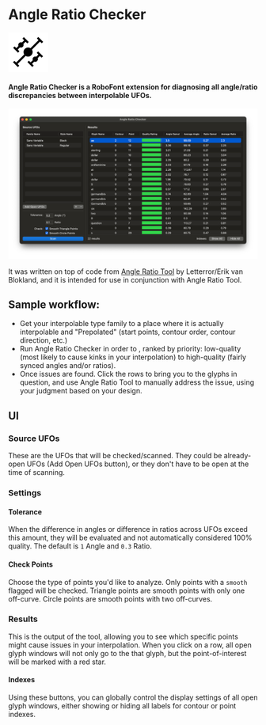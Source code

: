 # Angle Ratio Checker

<img src="./images/mechanic_icon.png"  width="80">

#### Angle Ratio Checker is a RoboFont extension for diagnosing all angle/ratio discrepancies between interpolable UFOs.

<img src="./images/ui.png">

It was written on top of code from [Angle Ratio Tool](https://github.com/LettError/angleRatioTool) by Letterror/Erik van Blokland, and it is intended for use in conjunction with Angle Ratio Tool.

## Sample workflow:
- Get your interpolable type family to a place where it is actually interpolable and "Prepolated" (start points, contour order, contour direction, etc.)
- Run Angle Ratio Checker in order to , ranked by priority: low-quality (most likely to cause kinks in your interpolation) to high-quality (fairly synced angles and/or ratios).
- Once issues are found. Click the rows to bring you to the glyphs in question, and use Angle Ratio Tool to manually address the issue, using your judgment based on your design.


## UI

### Source UFOs
These are the UFOs that will be checked/scanned. They could be already-open UFOs (Add Open UFOs button), or they don't have to be open at the time of scanning.

### Settings

#### Tolerance
When the difference in angles or difference in ratios across UFOs exceed this amount, they will be evaluated and not automatically considered 100% quality. The default is `1` Angle and `0.3` Ratio.

#### Check Points
Choose the type of points you'd like to analyze. Only points with a `smooth` flagged will be checked. Triangle points are smooth points with only one off-curve. Circle points are smooth points with two off-curves.

### Results
This is the output of the tool, allowing you to see which specific points might cause issues in your interpolation. When you click on a row, all open glyph windows will not only go to the that glyph, but the point-of-interest will be marked with a red star.

#### Indexes
Using these buttons, you can globally control the display settings of all open glyph windows, either showing or hiding all labels for contour or point indexes.
